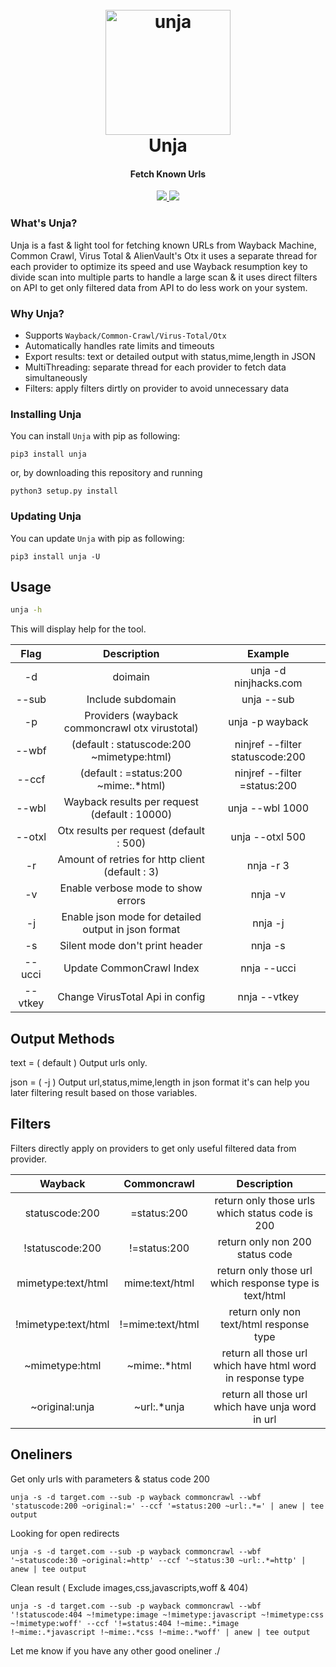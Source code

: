 <h1 align="center">
  <br>
  <a href="https://github.com/ninjhacks/unja"><img style="width:200px" src="https://i.imgur.com/KNeakV9.png" alt="unja"></a>
  <br>
  Unja
  <br>
</h1>

<h4 align="center">Fetch Known Urls</h4>

<p align="center">
  <a href="https://github.com/ninjhacks/unja/releases">
    <img src="https://img.shields.io/github/release/ninjhacks/unja.svg">
  </a>
  <a href="https://pypi.python.org/pypi/unja/">
    <img src="https://img.shields.io/pypi/v/unja.svg">
  </a>
</p>

### What's Unja?

Unja is a fast & light tool for fetching known URLs from Wayback Machine, Common Crawl, Virus Total & AlienVault's Otx it uses a separate thread for each provider to optimize its speed and use Wayback resumption key to divide scan into multiple parts to handle a large scan & it uses direct filters on API to get only filtered data from API to do less work on your system.

### Why Unja?

- Supports `Wayback/Common-Crawl/Virus-Total/Otx`
- Automatically handles rate limits and timeouts
- Export results: text or detailed output with status,mime,length in JSON
- MultiThreading: separate thread for each provider to fetch data simultaneously
- Filters: apply filters dirtly on provider to avoid unnecessary data

### Installing Unja


You can install `Unja` with pip as following:
```
pip3 install unja
```

or, by downloading this repository and running
```
python3 setup.py install
```

### Updating Unja


You can update `Unja` with pip as following:
```
pip3 install unja -U
```

## Usage

```sh
unja -h
```

This will display help for the tool.

|        Flag       |                      Description                      |                     Example                     |
| :---------------: | :---------------------------------------------------: | :---------------------------------------------: |
|         -d        |                         doimain                       |              unja -d ninjhacks.com              |
|       --sub       |                    Include subdomain                  |              unja --sub                         |
|         -p        |      Providers (wayback commoncrawl otx virustotal)   |              unja -p wayback                    |
|       --wbf       |            (default : statuscode:200 ~mimetype:html)  |              ninjref --filter statuscode:200    |
|       --ccf       |            (default : =status:200 ~mime:.*html)       |              ninjref --filter =status:200       |
|       --wbl       |      Wayback results per request (default : 10000)    |              unja --wbl 1000                    |
|       --otxl      |         Otx results per request (default : 500)       |              unja --otxl 500                    |
|         -r        |    Amount of retries for http client (default : 3)    |              nnja -r 3                          |
|         -v        |           Enable verbose mode to show errors          |              nnja -v                            |
|         -j        |  Enable json mode for detailed output in json format  |              nnja -j                            |
|         -s        |          Silent mode don't print header               |              nnja -s                            |
|       --ucci      |             Update CommonCrawl Index                  |              nnja --ucci                        |
|       --vtkey     |         Change VirusTotal Api in config               |              nnja --vtkey                       |

## Output Methods
text = ( default ) Output urls only.

json = ( -j ) Output url,status,mime,length in json format it's can help you later filtering result based on those variables.

## Filters
Filters directly apply on providers to get only useful filtered data from provider.

|      Wayback      |    Commoncrawl    |                      Description                              |
| :---------------: | :---------------: | :-----------------------------------------------------------: |
|statuscode:200     |   =status:200     | return only those urls which status code is 200               |
|!statuscode:200    |   !=status:200    | return only non 200 status code                               |
|mimetype:text/html |  mime:text/html   | return only those url which response type is text/html        |
|!mimetype:text/html|  !=mime:text/html | return only non text/html response type                       |
|~mimetype:html     |   ~mime:.*html    | return all those url which have html word in response type    |
|~original:unja     |   ~url:.*unja     | return all those url which have unja word in url              |

## Oneliners
Get only urls with parameters & status code 200
```
unja -s -d target.com --sub -p wayback commoncrawl --wbf 'statuscode:200 ~original:=' --ccf '=status:200 ~url:.*=' | anew | tee output
```

Looking for open redirects
```
unja -s -d target.com --sub -p wayback commoncrawl --wbf '~statuscode:30 ~original:=http' --ccf '~status:30 ~url:.*=http' | anew | tee output
```
Clean result ( Exclude images,css,javascripts,woff & 404)
```
unja -s -d target.com --sub -p wayback commoncrawl --wbf '!statuscode:404 ~!mimetype:image ~!mimetype:javascript ~!mimetype:css ~!mimetype:woff' --ccf '!=status:404 !~mime:.*image !~mime:.*javascript !~mime:.*css !~mime:.*woff' | anew | tee output
```

Let me know if you have any other good oneliner ./